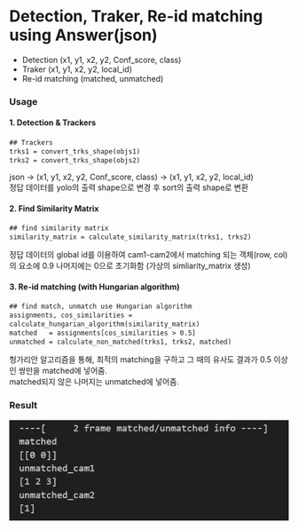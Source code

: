 # Detection, Traker, Re-id matching using Answer(json)
- Detection (x1, y1, x2, y2, Conf_score, class)
- Traker (x1, y1, x2, y2, local_id)
- Re-id matching (matched, unmatched)

### Usage
#### 1. Detection & Trackers
~~~
## Trackers
trks1 = convert_trks_shape(objs1)
trks2 = convert_trks_shape(objs2)
~~~
json -> (x1, y1, x2, y2, Conf_score, class) -> (x1, y1, x2, y2, local_id) <br>
정답 데이터를 yolo의 출력 shape으로 변경 후 sort의 출력 shape로 변환

#### 2. Find Similarity Matrix
~~~
## find similarity matrix
similarity_matrix = calculate_similarity_matrix(trks1, trks2)
~~~
정답 데이터의 global id를 이용하여 cam1-cam2에서 matching 되는 객체(row, col)의 요소에 0.9 나머지에는 0으로 초기화함 (가상의 simliarity_matrix 생성)

#### 3. Re-id matching (with Hungarian algorithm)
~~~
## find match, unmatch use Hungarian algorithm
assignments, cos_similarities = calculate_hungarian_algorithm(similarity_matrix)
matched   = assignments[cos_similarities > 0.5]
unmatched = calculate_non_matched(trks1, trks2, matched)
~~~
헝가리안 알고리즘을 통해, 최적의 matching을 구하고 그 때의 유사도 결과가 0.5 이상인 쌍만을 matched에 넣어줌.<br>
matched되지 않은 나머지는 unmatched에 넣어줌.

### Result

<p align="center">
  <img src="./result/result1.PNG" width="600"/>
</p>
